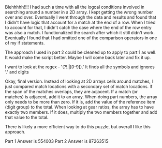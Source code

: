 Blehhhhh!!!! I had such a time with all the logcal conditions involved in searching around a number in a 2D array. I kept getting the wrong number over and over. Eventually I went through the data and results and found that I didn't have logic that account for a match at the end of a row. When I tried to account for that, I didn't catch the case where the end of the row entry was also a match. I functionalized the search after which it still didn't work. Eventually I found that I had omitted one of the comparison operators in one of my if statements.

The approach I used in part 2 could be cleaned up to apply to part 1 as well. It would make the script better. Maybe I will come back later and fix it up. 

I want to look at the regex - '(?!\.|[0-9]).'  It finds all the symbols and ignores '.' and digits

Okay, final version. Instead of looking at 2D arrays cells around matches, I just compared match locations with a secondary set of match locations. If the span of the matches overlaps, they are adjacent. If a match (or matches) is adjacent, add it to an array. When doing part numbers, the array only needs to be more than zero. If it is, add the value of the reference item (digit group) to the total. When looking at gear ratios, the array has to have exactly two members. If it does, multiply the two members together and add that value to the total.

There is likely a more efficient way to do this puzzle, but overall I like this approach.

Part 1 Answer is 554003
Part 2 Answer is 87263515